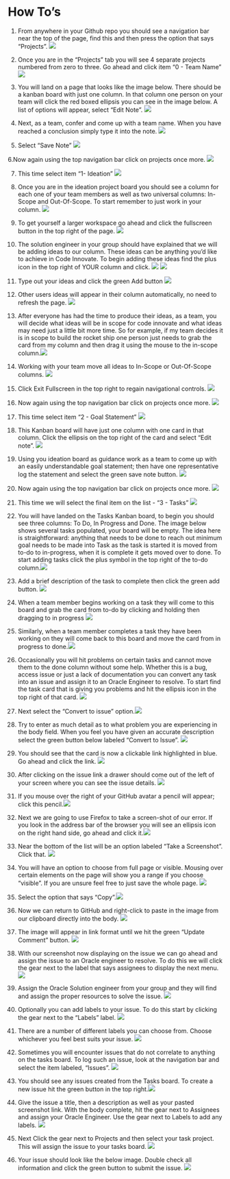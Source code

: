 # How To’s
1. From anywhere in your Github repo you should see a navigation bar near the top of the page, find this and then press the option that says “Projects”.  ![](How%20To%E2%80%99s/1%205.png)

2. Once you are in the “Projects” tab you will see 4 separate projects numbered from zero to three. Go ahead and click item “0 - Team Name” ![](How%20To%E2%80%99s/2%205.png)

3. You will land on a page that looks like the image below. There should be a kanban board with just one column. In that column one person on your team will click the red boxed ellipsis you can see in the image below. A list of options will appear, select “Edit Note”. ![](How%20To%E2%80%99s/3%205.png)

4. Next, as a team, confer and come up with a team name. When you have reached a conclusion simply type it into the note. ![](How%20To%E2%80%99s/4%205.png)

5. Select “Save Note”  ![](How%20To%E2%80%99s/5%205.png)

6.Now again using the top navigation bar click on projects once more. ![](How%20To%E2%80%99s/6%205.png)

7. This time select item “1- Ideation” ![](How%20To%E2%80%99s/7%205.png)

8. Once you are in the ideation project board you should see a column for each one of your team members as well as two universal columns: In-Scope and Out-Of-Scope. To start remember to just work in your column. ![](How%20To%E2%80%99s/8%205.png)

9. To get yourself a larger workspace go ahead and click the fullscreen button in the top right of the page. ![](How%20To%E2%80%99s/9%205.png)

11. The solution engineer in your group should have explained that we will be adding ideas to our column. These ideas can be anything you’d like to achieve in Code Innovate. To begin adding these ideas find the plus icon in the top right of YOUR column and click. ![](How%20To%E2%80%99s/10%205.png)
  ![](How%20To%E2%80%99s/11%205.png)

12. Type out your ideas and click the green Add button ![](How%20To%E2%80%99s/12%205.png)

13. Other users ideas will appear in their column automatically, no need to refresh the page. ![](How%20To%E2%80%99s/13%205.png)

14.  After everyone has had the time to produce their ideas, as a team, you will decide what ideas will be in scope for code innovate and what ideas may need just a little bit more time. So for example, if my team decides it is in scope to build the rocket ship one person just needs to grab the card from my column and then drag it using the mouse to the in-scope column.![](How%20To%E2%80%99s/14%205.png)

15. Working with your team move all ideas to In-Scope or Out-Of-Scope columns. ![](How%20To%E2%80%99s/15%205.png)

16. Click Exit Fullscreen in the top right to regain navigational controls. ![](How%20To%E2%80%99s/16%205.png)

17. Now again using the top navigation bar click on projects once more.  ![](How%20To%E2%80%99s/16a%205.png)

18. This time select item “2 - Goal Statement” ![](How%20To%E2%80%99s/17%205.png)

19. This Kanban board will have just one column with one card in that column. Click the ellipsis on the top right of the card and select “Edit note”. ![](How%20To%E2%80%99s/18%205.png)

20. Using you ideation board as guidance work as a team to come up with an easily understandable goal statement; then have one representative log the statement and select the green save note button.  ![](How%20To%E2%80%99s/19%205.png)

21. Now again using the top navigation bar click on projects once more.  ![](How%20To%E2%80%99s/20%205.png)

22. This time we will select the final item on the list - “3 - Tasks” ![](How%20To%E2%80%99s/21%205.png)

23. You will  have landed on the Tasks Kanban board, to begin you should see three columns: To Do, In Progress and Done. The image below shows several tasks populated, your board will be empty. The idea here is straightforward: anything that needs to be done to reach out minimum goal needs to be made into Task as the task is started it is moved from to-do to in-progress, when it is complete it gets moved over to done. To start adding tasks click the plus symbol in the top right of the to-do column.![](How%20To%E2%80%99s/22%205.png)

24. Add a brief description of the task to complete then click the green add button. ![](How%20To%E2%80%99s/23%205.png)

25. When a team member begins working on a task they will come to this board and grab the card from to-do by clicking and holding then dragging to in progress ![](How%20To%E2%80%99s/24%205.png)

26. Similarly, when a team member completes a task they have been working on they will come back to this board and move the card from in progress to done.![](How%20To%E2%80%99s/25%205.png)

27. Occasionally you will hit problems on certain tasks and cannot move them to the done column without some help. Whether this is a bug, access issue or just a lack of documentation you can convert any task into an issue and assign it to an Oracle Engineer to resolve. 
To start find the task card that is giving you problems and hit the ellipsis icon in the top right of that card. ![](How%20To%E2%80%99s/26%205.png)

28. Next select the “Convert to issue” option.![](How%20To%E2%80%99s/27%205.png)

29. Try to enter as much detail as to what problem you are experiencing in the body field. When you feel you have given an accurate description select the green button below labeled “Convert to Issue”. ![](How%20To%E2%80%99s/28%205.png)

30. You should see that the card is now a clickable link highlighted in blue. Go ahead and click the link.
 ![](How%20To%E2%80%99s/29%205.png)

31. After clicking on the issue link a drawer should come out of the left of your screen where you can see the issue details. ![](How%20To%E2%80%99s/30%205.png)

32. If you mouse over the right of your GitHub avatar a pencil will appear; click this pencil.![](How%20To%E2%80%99s/31%205.png)

33. Next we are going to use Firefox to take a screen-shot of our error. If you look in the address bar of the browser you will see an ellipsis icon on the right hand side, go ahead and click it.![](How%20To%E2%80%99s/32%205.png)

34. Near the bottom of the list will be an option labeled “Take a Screenshot”. Click that. ![](How%20To%E2%80%99s/33%205.png)

35. You will have an option to choose from full page or visible. Mousing over certain elements on the page will show you a range if you choose “visible”. If you are unsure feel free to just save the whole page. ![](How%20To%E2%80%99s/34%205.png)

36. Select the option that says “Copy”.![](How%20To%E2%80%99s/35%205.png)

37. Now we can return to GitHub and right-click to paste in the image from our clipboard directly into the body. 
 ![](How%20To%E2%80%99s/36%205.png)

38. The image will appear in link format until we hit the green “Update Comment” button. ![](How%20To%E2%80%99s/37%205.png)

39. With our screenshot now displaying on the issue we can go ahead and assign the issue to an Oracle engineer to resolve. To do this we will click the gear next to the label that says assignees to display the next menu.![](How%20To%E2%80%99s/38%205.png)

40. Assign the Oracle Solution engineer from your group and they will find and assign the proper resources to solve the issue.
 ![](How%20To%E2%80%99s/39%205.png)

41. Optionally you can add labels to your issue. To do this start by clicking the gear next to the “Labels” label.
  ![](How%20To%E2%80%99s/40%205.png)

42. There are a number of different labels you can choose from. Choose whichever you feel best suits your issue.
 ![](How%20To%E2%80%99s/41%205.png)

43. Sometimes you will encounter issues that do not correlate to anything on the tasks board. To log such an issue, look at the navigation bar and select the item labeled, “Issues”. ![](How%20To%E2%80%99s/42%205.png)

44.  You should see any issues created from the Tasks board. To create a new issue hit the green button in the top right.![](How%20To%E2%80%99s/43%205.png)

45. Give the issue a title, then a description as well as your pasted screenshot link. With the body complete, hit the gear next to Assignees and assign your Oracle Engineer. Use the gear next to Labels to add any labels.  ![](How%20To%E2%80%99s/44%205.png)

46. Next Click the gear next to Projects and then select your task project. This will assign the issue to your tasks board. ![](How%20To%E2%80%99s/45%205.png)

47. Your issue should look like the below image. Double check all information and click the green button to submit the issue. ![](How%20To%E2%80%99s/46%205.png)